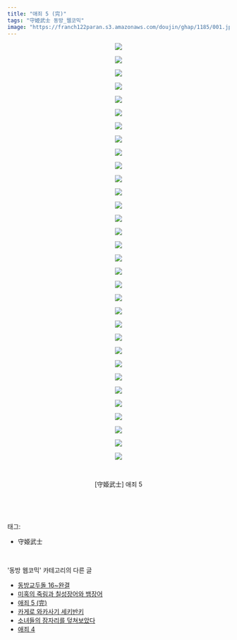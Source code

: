 ```yaml
---
title: "애죄 5 (完)"
tags: "守姫武士 동방_웹코믹"
image: "https://franch122paran.s3.amazonaws.com/doujin/ghap/1185/001.jpg"
---
```

<div class="article">
<p style="text-align: center; clear: none; float: none;"><img src="{{ site.imgserver7 }}/ghap/1185/001.jpg"/></p>
<p style="text-align: center; clear: none; float: none;"><img src="{{ site.imgserver7 }}/ghap/1185/002.jpg"/></p>
<p style="text-align: center; clear: none; float: none;"><img src="{{ site.imgserver7 }}/ghap/1185/003.jpg"/></p>
<p style="text-align: center; clear: none; float: none;"><img src="{{ site.imgserver7 }}/ghap/1185/004.jpg"/></p>
<p style="text-align: center; clear: none; float: none;"><img src="{{ site.imgserver7 }}/ghap/1185/005.jpg"/></p>
<p style="text-align: center; clear: none; float: none;"><img src="{{ site.imgserver7 }}/ghap/1185/006.jpg"/></p>
<p style="text-align: center; clear: none; float: none;"><img src="{{ site.imgserver7 }}/ghap/1185/007.jpg"/></p>
<p style="text-align: center; clear: none; float: none;"><img src="{{ site.imgserver7 }}/ghap/1185/008.jpg"/></p>
<p style="text-align: center; clear: none; float: none;"><img src="{{ site.imgserver7 }}/ghap/1185/009.jpg"/></p>
<p style="text-align: center; clear: none; float: none;"><img src="{{ site.imgserver7 }}/ghap/1185/010.jpg"/></p>
<p style="text-align: center; clear: none; float: none;"><img src="{{ site.imgserver7 }}/ghap/1185/011.jpg"/></p>
<p style="text-align: center; clear: none; float: none;"><img src="{{ site.imgserver7 }}/ghap/1185/012.jpg"/></p>
<p style="text-align: center; clear: none; float: none;"><img src="{{ site.imgserver7 }}/ghap/1185/013.jpg"/></p>
<p style="text-align: center; clear: none; float: none;"><img src="{{ site.imgserver7 }}/ghap/1185/014.jpg"/></p>
<p style="text-align: center; clear: none; float: none;"><img src="{{ site.imgserver7 }}/ghap/1185/015.jpg"/></p>
<p style="text-align: center; clear: none; float: none;"><img src="{{ site.imgserver7 }}/ghap/1185/016.jpg"/></p>
<p style="text-align: center; clear: none; float: none;"><img src="{{ site.imgserver7 }}/ghap/1185/017.jpg"/></p>
<p style="text-align: center; clear: none; float: none;"><img src="{{ site.imgserver7 }}/ghap/1185/018.jpg"/></p>
<p style="text-align: center; clear: none; float: none;"><img src="{{ site.imgserver7 }}/ghap/1185/019.jpg"/></p>
<p style="text-align: center; clear: none; float: none;"><img src="{{ site.imgserver7 }}/ghap/1185/020.jpg"/></p>
<p style="text-align: center; clear: none; float: none;"><img src="{{ site.imgserver7 }}/ghap/1185/021.jpg"/></p>
<p style="text-align: center; clear: none; float: none;"><img src="{{ site.imgserver7 }}/ghap/1185/022.jpg"/></p>
<p style="text-align: center; clear: none; float: none;"><img src="{{ site.imgserver7 }}/ghap/1185/023.jpg"/></p>
<p style="text-align: center; clear: none; float: none;"><img src="{{ site.imgserver7 }}/ghap/1185/024.jpg"/></p>
<p style="text-align: center; clear: none; float: none;"><img src="{{ site.imgserver7 }}/ghap/1185/025.jpg"/></p>
<p style="text-align: center; clear: none; float: none;"><img src="{{ site.imgserver7 }}/ghap/1185/026.jpg"/></p>
<p style="text-align: center; clear: none; float: none;"><img src="{{ site.imgserver7 }}/ghap/1185/027.jpg"/></p>
<p style="text-align: center; clear: none; float: none;"><img src="{{ site.imgserver7 }}/ghap/1185/028.jpg"/></p>
<p style="text-align: center; clear: none; float: none;"><img src="{{ site.imgserver7 }}/ghap/1185/029.jpg"/></p>
<p style="text-align: center; clear: none; float: none;"><img src="{{ site.imgserver7 }}/ghap/1185/030.jpg"/></p>
<p style="text-align: center; clear: none; float: none;"><img src="{{ site.imgserver7 }}/ghap/1185/031.jpg"/></p>
<p style="text-align: center; clear: none; float: none;"><img src="{{ site.imgserver7 }}/ghap/1185/032.jpg"/></p>
<p style="text-align: center; clear: none; float: none;"><br/></p>
<p style="text-align: center; clear: none; float: none;">[守姫武士] 애죄 5</p>
<p><br/></p>
</div><br/>
<div class="tagTrail">
<p>태그: </p>
<ul>
<li>守姫武士</li>
</ul>
</div><br/>
<div class="another">
<p>'동방 웹코믹' 카테고리의 다른 글</p>
<ul>
<li><a href="/ghap_1204">동방교두돌 16~완결</a></li>
<li><a href="/ghap_1191">미혹의 죽림과 칠성장어와 뱀장어</a></li>
<li><a href="/ghap_1185">애죄 5 (完)</a></li>
<li><a href="/ghap_1182">카게로 와카사기 세키반키</a></li>
<li><a href="/ghap_1164">소녀들의 잠자리를 덮쳐보았다</a></li>
<li><a href="/ghap_1154">애죄 4</a></li>
</ul>
</div><br/>
<div class="cb_module cb_fluid">
<div class="cb_wrt cb_profile">
</div><!-- commentList close -->
</div><br/>
